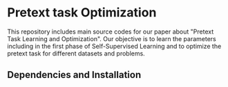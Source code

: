 # Pretext task Optimization  

This repository includes main source codes for our paper about "Pretext Task Learning and Optimization".
Our objective is to learn the parameters including in the first phase of Self-Supervised Learning and to optimize the pretext task for different datasets and problems.

## Dependencies and Installation

